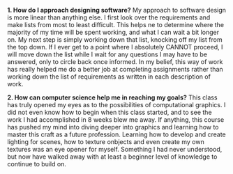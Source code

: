 **1. How do I approach designing software?**
My approach to software design is more linear than anything else. I first look over the requirements and make lists from most to least difficult. This helps ne to determine where the majority of my time will be spent working, and what I can wait a bit longer on.
My next step is simply working down that list, knocking off my list from the top down. If I ever get to a point where I absolutely CANNOT proceed, I will move down the list while I wait for any questions I may have to be answered, only to circle back once informed.
In my belief, this way of work has really helped me do a better job at completing assignments rather than working down the list of requirements as written in each description of work.

**2. How can computer science help me in reaching my goals?**
This class has truly opened my eyes as to the possibilities of computational graphics. I did not even know how to begin when this class started, and to see the work I had accomplished in 8 weeks blew me away. If anything, this course has pushed my mind into diving
deeper into graphics and learning how to master this craft as a future profession. Learning how to develop and create lighting for scenes, how to texture onbjects and even create my own textures was an eye opener for myself. Something I had never understood, but now
have walked away with at least a beginner level of knowledge to continue to build on.
